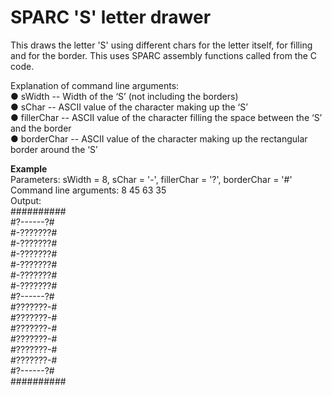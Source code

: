 # SPARC 'S' letter drawer
This draws the letter 'S' using different chars for the letter itself, for filling and for the border. This uses SPARC assembly functions called from the C code.

Explanation of command line arguments:  
● sWidth -- Width of the ‘S’ (not including the borders)  
● sChar -- ASCII value of the character making up the ‘S’  
● fillerChar -- ASCII value of the character filling the space between the ‘S’ and the border  
● borderChar -- ASCII value of the character making up the rectangular border around the ‘S’

**Example**  
Parameters: sWidth = 8, sChar = '-', fillerChar = '?', borderChar = '#'  
Command line arguments: 8 45 63 35  
Output:  
 ##########  
 #?------?#  
 #-???????#  
 #-???????#  
 #-???????#  
 #-???????#  
 #-???????#  
 #-???????#  
 #?------?#  
 #???????-#  
 #???????-#  
 #???????-#  
 #???????-#  
 #???????-#  
 #???????-#  
 #?------?#  
 ##########



